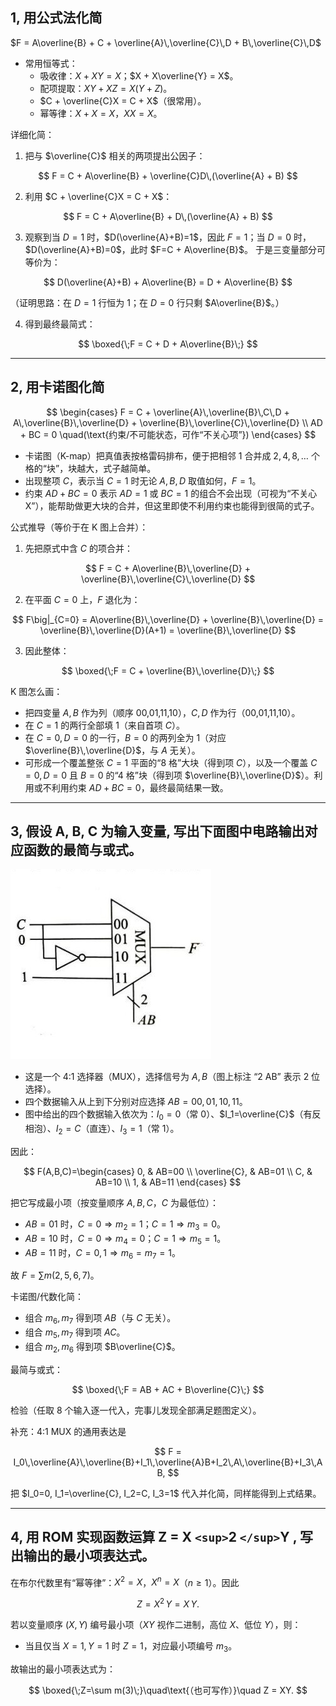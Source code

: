 ## 1, 用公式法化简

$F = A\overline{B} + C + \overline{A}\,\overline{C}\,D + B\,\overline{C}\,D$

- 常用恒等式：
  - 吸收律：$X + XY = X$；$X + X\overline{Y} = X$。
  - 配项提取：$XY + XZ = X(Y+Z)$。
  - $C + \overline{C}X = C + X$（很常用）。
  - 幂等律：$X + X = X$，$XX = X$。

详细化简：

1) 把与 $\overline{C}$ 相关的两项提出公因子：

$$
F = C + A\overline{B} + \overline{C}D\,(\overline{A} + B)
$$

2) 利用 $C + \overline{C}X = C + X$：

$$
F = C + A\overline{B} + D\,(\overline{A} + B)
$$

3) 观察到当 $D=1$ 时，$D(\overline{A}+B)=1$，因此 $F=1$；当 $D=0$ 时，$D(\overline{A}+B)=0$，此时 $F=C + A\overline{B}$。
   于是三变量部分可等价为：

$$
D(\overline{A}+B) + A\overline{B} = D + A\overline{B}
$$

（证明思路：在 $D=1$ 行恒为 1；在 $D=0$ 行只剩 $A\overline{B}$。）

4) 得到最终最简式：

$$
\boxed{\;F = C + D + A\overline{B}\;}
$$

---

## 2, 用卡诺图化简

$$
\begin{cases}
F = C + \overline{A}\,\overline{B}\,C\,D + A\,\overline{B}\,\overline{D} + \overline{B}\,\overline{C}\,\overline{D} \\
AD + BC = 0 \quad(\text{约束/不可能状态，可作“不关心项”})
\end{cases}
$$

- 卡诺图（K-map）把真值表按格雷码排布，便于把相邻 1 合并成 $2,4,8,\dots$ 个格的“块”，块越大，式子越简单。
- 出现整项 $C$，表示当 $C=1$ 时无论 $A,B,D$ 取值如何，$F=1$。
- 约束 $AD + BC = 0$ 表示 $AD=1$ 或 $BC=1$ 的组合不会出现（可视为“不关心 X”），能帮助做更大块的合并，但这里即使不利用约束也能得到很简的式子。

公式推导（等价于在 K 图上合并）：

1) 先把原式中含 $C$ 的项合并：

$$
F = C + A\overline{B}\,\overline{D} + \overline{B}\,\overline{C}\,\overline{D}
$$

2) 在平面 $C=0$ 上，$F$ 退化为：

$$
F\big|_{C=0} = A\overline{B}\,\overline{D} + \overline{B}\,\overline{D} = \overline{B}\,\overline{D}(A+1) = \overline{B}\,\overline{D}
$$

3) 因此整体：

$$
\boxed{\;F = C + \overline{B}\,\overline{D}\;}
$$

K 图怎么画：

- 把四变量 $A,B$ 作为列（顺序 00,01,11,10），$C,D$ 作为行（00,01,11,10）。
- 在 $C=1$ 的两行全部填 1（来自首项 $C$）。
- 在 $C=0,D=0$ 的一行，$B=0$ 的两列全为 1（对应 $\overline{B}\,\overline{D}$，与 $A$ 无关）。
- 可形成一个覆盖整张 $C=1$ 平面的“8 格”大块（得到项 $C$），以及一个覆盖 $C=0,D=0$ 且 $B=0$ 的“4 格”块（得到项 $\overline{B}\,\overline{D}$）。利用或不利用约束 $AD+BC=0$，最终最简结果一致。

---

## 3, 假设 A, B, C 为输入变量, 写出下面图中电路输出对应函数的最简与或式。

![img](_page_0_Figure_5.jpeg)

- 这是一个 4:1 选择器（MUX），选择信号为 $A,B$（图上标注 “2 AB” 表示 2 位选择）。
- 四个数据输入从上到下分别对应选择 $AB=00,01,10,11$。
- 图中给出的四个数据输入依次为：$I_0=0$（常 0）、$I_1=\overline{C}$（有反相泡）、$I_2=C$（直连）、$I_3=1$（常 1）。

因此：

$$
F(A,B,C)=\begin{cases}
0, & AB=00 \\
\overline{C}, & AB=01 \\
C, & AB=10 \\
1, & AB=11
\end{cases}
$$

把它写成最小项（按变量顺序 $A,B,C$，$C$ 为最低位）：

- $AB=01$ 时，$C=0\Rightarrow m_2=1$；$C=1\Rightarrow m_3=0$。
- $AB=10$ 时，$C=0\Rightarrow m_4=0$；$C=1\Rightarrow m_5=1$。
- $AB=11$ 时，$C=0,1\Rightarrow m_6=m_7=1$。

故 $F=\sum m(2,5,6,7)$。

卡诺图/代数化简：

- 组合 $m_6,m_7$ 得到项 $AB$（与 $C$ 无关）。
- 组合 $m_5,m_7$ 得到项 $AC$。
- 组合 $m_2,m_6$ 得到项 $B\overline{C}$。

最简与或式：

$$
\boxed{\;F = AB + AC + B\overline{C}\;}
$$

检验（任取 8 个输入逐一代入，完事儿发现全部满足题图定义）。

补充：4:1 MUX 的通用表达是

$$
F = I_0\,\overline{A}\,\overline{B}+I_1\,\overline{A}B+I_2\,A\,\overline{B}+I_3\,AB,
$$

把 $I_0=0, I_1=\overline{C}, I_2=C, I_3=1$ 代入并化简，同样能得到上式结果。

---

## 4, 用 ROM 实现函数运算 Z = X `<sup>`2 `</sup>`Y , 写出输出的最小项表达式。

在布尔代数里有“幂等律”：$X^2=X$，$X^n=X$（$n\ge 1$）。因此

$$
Z = X^2\,Y = X\,Y.
$$

若以变量顺序 $(X,Y)$ 编号最小项（$XY$ 视作二进制，高位 $X$、低位 $Y$），则：

- 当且仅当 $X=1, Y=1$ 时 $Z=1$，对应最小项编号 $m_3$。

故输出的最小项表达式为：

$$
\boxed{\;Z=\sum m(3)\;}\quad\text{（也可写作）}\quad Z = XY.
$$
